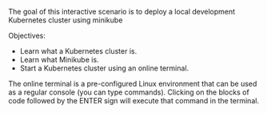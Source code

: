 The goal of this interactive scenario is to deploy a local development Kubernetes cluster using minikube

Objectives:
- Learn what a Kubernetes cluster is.
- Learn what Minikube is.
- Start a Kubernetes cluster using an online terminal.

The online terminal is a pre-configured Linux environment that can be used as a regular console (you can type commands). Clicking on the blocks of code followed by the ENTER sign will execute that command in the terminal.
